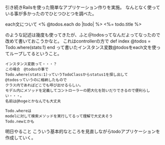 引き続きRailsを使った簡単なアプリケーション作りを実施。
なんとなく使っている事が多かったのでひとつひとつを調べた。

each文について
    <% @todos.each do |todo| %>
      <tr>
        <td><%= todo.title %></td>
        
のような記述は幾度も使ってきたが、ふと＠todosってなんだよってなったので
改めて書いておこうかなと。
これはcontrollerの方で
    def index 
        @todos = Todo.where(stats:1)
    end
    って書いたインスタンス変数@todosをeach文を使ってループしてるということ。
    
    インスタンス変数って・・・？
    この場合　@todosの事で
    Todo.where(stats:1)っていうTodoClassからstatus1を探し出して
    @todosっていうのに格納したもので
    クラス内であればどこでも呼び出せるらしい。
    モデル内にメソッドを定義してコントローラーの肥大化を防いだりできるので便利らしい・・・。
    名前は@hogeとかなんでも大丈夫
    
    Todo.whereは
    modelに対して検索メソッドを実行してるって理解で大丈夫そう
    Todo.newとかも
    
明日やること
こういう基本的なところを見直しながらtodoアプリケーションを作成していく。